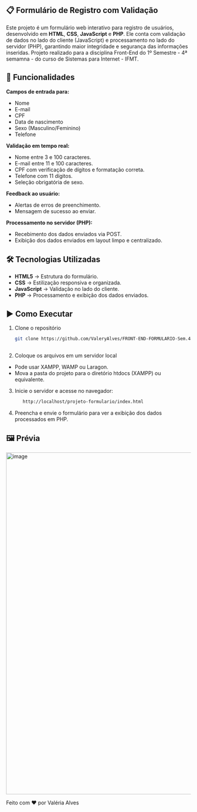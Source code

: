 ## 📋 Formulário de Registro com Validação
Este projeto é um formulário web interativo para registro de usuários, desenvolvido em **HTML**, **CSS**, **JavaScript** e **PHP**. Ele conta com validação de dados no lado do cliente (JavaScript) e processamento no lado do servidor (PHP), garantindo maior integridade e segurança das informações inseridas.
Projeto realizado para a disciplina Front-End do 1º Semestre - 4ª semamna - do curso de Sistemas para Internet - IFMT.

## 🚀 Funcionalidades
**Campos de entrada para:**
- Nome
- E-mail
- CPF
- Data de nascimento
- Sexo (Masculino/Feminino)
- Telefone

 **Validação em tempo real:**
- Nome entre 3 e 100 caracteres.
- E-mail entre 11 e 100 caracteres.
- CPF com verificação de dígitos e formatação correta.
- Telefone com 11 dígitos.
- Seleção obrigatória de sexo.

 **Feedback ao usuário:**
- Alertas de erros de preenchimento.
- Mensagem de sucesso ao enviar.

**Processamento no servidor (PHP):**
- Recebimento dos dados enviados via POST.
- Exibição dos dados enviados em layout limpo e centralizado.

## 🛠 Tecnologias Utilizadas
- **HTML5** → Estrutura do formulário.
- **CSS** → Estilização responsiva e organizada.
- **JavaScript** → Validação no lado do cliente.
- **PHP** → Processamento e exibição dos dados enviados.

## ▶️ Como Executar
1. Clone o repositório
   ```bash
   git clone https://github.com/ValeryAlves/FRONT-END-FORMULARIO-Sem.4.git
  
2. Coloque os arquivos em um servidor local
- Pode usar XAMPP, WAMP ou Laragon.
- Mova a pasta do projeto para o diretório htdocs (XAMPP) ou equivalente.

3. Inicie o servidor e acesse no navegador:
   ```bash
      http://localhost/projeto-formulario/index.html

4. Preencha e envie o formulário para ver a exibição dos dados processados em PHP.

## 🖼️ Prévia
<img width="1680" height="929" alt="image" src="https://github.com/user-attachments/assets/237df4e0-1d43-4cf2-a2a2-667ca070a6ce" />

Feito com ❤️ por Valéria Alves
